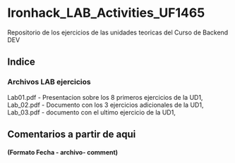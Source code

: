 # Ironhack_LAB_Activities_UF1465
Repositorio de los ejercicios de las unidades teoricas del Curso de Backend DEV

## Indice
### Archivos LAB ejercicios
Lab01.pdf - Presentacion sobre los 8 primeros ejercicios de la UD1,  
Lab_02.pdf - Documento con los 3 ejercicios adicionales de la UD1, 
Lab_03.pdf - documento con el ultimo ejercicio de la UD1, 

## Comentarios a partir de aqui 
#### (Formato Fecha - archivo- comment)

